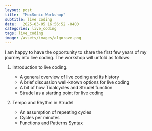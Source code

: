 ```yaml
---
layout: post
title:  "MoxSonic Workshop"
subtitle: live coding
date:   2025-03-05 16:56:52 -0400
categories: live_coding
tags: live_coding
image: /assets/images/algorave.png
---
```


I am happy to have the opportunity to share the first few years of my journey into live coding. The workshop will unfold as follows:

1) Introduction to live coding. 
    - A general overview of live coding and its history
    - A brief discussion well-known options for live coding 
    - A bit of how Tidalcycles and Strudel function
    - Strudel as a starting point for live coding

2) Tempo and Rhythm in Strudel
    - An assumption of repeating cycles
    - Cycles per minutes
    - Functions and Patterns Syntax 

<script src="/assets/embed.js"></script>
<strudel-repl>
  <!--
// A simple exambple of how a cycle can be divided in strudel
// Here we divide the cycle into 4 parts using the "." notation


setcpm (110 / 4)

let wordUp = sound("[bd hh] . [rim bd] . [hh -] . [rim -]")
    ._pianoroll({labels: 1})

// or

// let wordup = sound("[bd hh] [rim bd] [hh -] [rim -]")
     ._pianoroll({labels: 1})

// or

// let wordup = sound("bd hh . rim bd . hh - . rim -")
    ._pianoroll({labels: 1})


// let bd = sound("bd:1 . - . - . -!3 bd:1").bank('Linn9000')

stack(wordUp)
-->
</strudel-repl>

<script src="/assets/embed.js"></script>
<strudel-repl>
  <!--
let hh = sound("[hh hh hh]@2 [hh*5]@2 [hh hh ~ ~]")
let pulse = sound("cp . cp . cp . cp . cp")
let pulse2 = sound("bd . bd . bd . bd").bank('Linn9000')
// http://klangnewmusic.weebly.com/direct-sound/lets-talk-rhythm-part-2-nested-tuplets
  
// stack(wordUp, bd)
stack(hh, pulse, pulse2)

-->
</strudel-repl>

<script src="/assets/embed.js"></script>
<strudel-repl>
  <!--
setcpm (40/4)
let hh = sound("[hh hh] [hh hh] [hh*5]@2 [hh hh] [hh hh]")
// let hh = sound("[hh hh] [hh hh] [[hh*3]@2 hh hh hh]@2 [hh hh] [hh hh]")
//let hh = sound("[hh hh] [hh hh] [hh*5]@2 [hh hh] [hh hh]")
// let hh = sound("[hh hh] [hh hh] [[hh*3]@2 [hh*5]@2 hh]@2 [hh hh] [hh hh]")
stack(hh, bd)
-->
</strudel-repl>

<br>